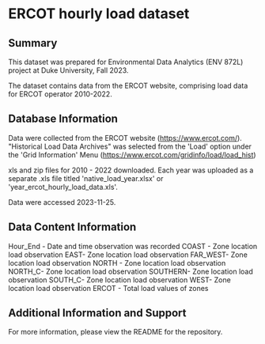 # ERCOT hourly load dataset


## Summary
This dataset was prepared for Environmental Data Analytics (ENV 872L) project at Duke University, Fall 2023.

The dataset contains data from the ERCOT website, comprising load data for ERCOT operator 2010-2022. 

## Database Information
Data were collected from the ERCOT website (https://www.ercot.com/). "Historical Load Data Archives" was selected from the 'Load' option under the 'Grid Information' Menu  (https://www.ercot.com/gridinfo/load/load_hist)

xls and zip files for 2010 - 2022 downloaded. Each year was uploaded as a separate .xls file titled 'native_load_year.xlsx' or 'year_ercot_hourly_load_data.xls'. 

Data were accessed 2023-11-25.

## Data Content Information

Hour_End - Date and time observation was recorded
COAST - Zone location load observation 
EAST- Zone location load observation 
FAR_WEST- Zone location load observation 
NORTH - Zone location load observation 
NORTH_C- Zone location load observation 
SOUTHERN- Zone location load observation 
SOUTH_C- Zone location load observation 
WEST- Zone location load observation 
ERCOT - Total load values of zones

## Additional Information and Support
For more information, please view the README for the repository.